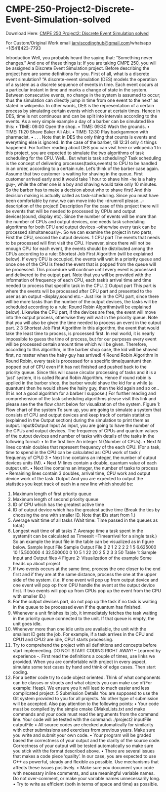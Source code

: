 # CMPE-250-Project2-Discrete-Event-Simulation-solved

Download Here: [CMPE 250 Project2: Discrete Event Simulation solved](https://jarviscodinghub.com/assignment/project2-discrete-event-simulation-solution/)

For Custom/Original Work email jarviscodinghub@gmail.com/whatsapp +1(541)423-7793

Introduction
Well, you probably heard the saying that: ”Something never changes.” And one of these things is: If you are taking CMPE 250, you will be assigned a Discrete Event Simulation project.
Before describing the project here are some deﬁnitions for you.
First of all, what is a discrete event simulation?
”A discrete-event simulation (DES) models the operation of a system as a discrete sequence of events in time. Each event occurs at a particular instant in time and marks a change of state in the system. Between consecutive events, no change in the system is assumed to occur; thus the simulation can directly jump in time from one event to the next” as stated in wikipedia. In other words, DES is the representation of a certain process by simulating certain events which occur at certain times. Hence in DES, time is not continuous and can be split into intervals according to the events. As a very simple example a day of a barber can be simulated like this: • TIME: 09:00 Open the shop. • TIME: 09:30 Wash the grounds. • TIME: 11:20 Shave Baker Ali Abi. • TIME: 12:30 Play backgammon with pharmacist. • . . .
Note that in DES the only thing that counts is events and everything else is ignored. In the case of the barber, till 12:31 only 4 things happened.
For further reading about DES you can visit here or wikipedia
1
In this project, you are expected to simulate the two algorithms of task scheduling for the CPU.
Well… But what is task scheduling?
Task scheduling is the concept of delivering processes(tasks,events) to CPU to be handled in an order, according to a certain rule. Let’s think of the barber case again. Assume that two customer is waiting for shaving in the queue. First customer arrived early and it would take 1 hour to shave him -he is a hairy guy-, while the other one is a boy and shaving would take only 10 minutes. So the barber has to make a decision about who to shave ﬁrst!
And this decision making is actually called as task-scheduling.
Since you must have been comfortable by now, we can move into the -drumroll please…- description of the project!
Description
For the case of this project there will be events that will be needed to processed by CPUs and output devices(sound, display etc). Since the number of events will be more than the number of CPUs and output devices, one needs task scheduling algorithms for both CPU and output devices -otherwise every task can be processed simultaneously-. So we can examine the project in two parts, First the CPU, second the output devices.
1 CPU part
The events that needs to be processed will ﬁrst visit the CPU. However, since there will not be enough CPU for each event, the events should be distributed among the CPUs according to a rule: Shortest Job First Algorithm (will be explained below). If every CPU is occupied, the events will wait in a priority queue and once one of the CPU is freed the event that is popped from the queue will be processed. This procedure will continue until every event is processed and delivered to the output part. Note that you will be provided with the information of frequency of each CPU, each task’s arrival time and time needed to process that speciﬁc task in the CPU.
2 Output part
This part is where the events will be processed after CPU part and presented to the user as an output -display,sound etc.- Just like in the CPU part, since there will be more tasks than the number of the output devices, the tasks will be scheduled according to a rule: Round Robin Algorithm(will be explained below). Likewise the CPU part, if the devices are free, the event will move into the output process, otherwise they will wait in the priority queue. Note that you will also be given the time needed to process an event in the output part.
2
3 Shortest Job First Algorithm
In this algorithm, the event that would take the least time to process, is processed ﬁrst. In real world, it is nearly impossible to guess the time of process, but for our purposes every event will be processed certain amount time which will be given. Therefore, according to this algorithm, in the barber shop case, the kid will be shaved ﬁrst, no matter when the hairy guy has arrived!
4 Round Robin Algorithm
In Round Robin, every task is processed for a speciﬁc time(quantum) then popped out of CPU even if it has not ﬁnished and pushed back to the priority queue. Since this will cause circular processing of tasks and it is a ’just’ system, it is called Round Robin Algorithm. Hence if round robin is applied in the barber shop, the barber would shave the kid for a while (a quantum) then he would shave the hairy guy, then the kid again and so on.. (It is not a good algorithm for a barber I suppose.)
For further reading and comprehension of the task scheduling algorithms please visit this link and please see the the ﬂow chart below for visualization of the system.
Figure 1: Flow chart of the system
To sum up, you are going to simulate a system that consists of CPU and output devices and keep track of certain statistics (explained in the Output section) during the simulation to print them as output.
Input&Output
Input
As input, you are going to have the number of the CPUs and output devices. The frequency of CPUs and quantum values of the output devices and number of tasks with details of the tasks in the following format: • In the ﬁrst line: An integer N (Number of CPUs). • Next N lines contain doubles that represent frequency of the each CPU. (For a task, time to spend in the CPU can be calculated as: CPU work of task / frequency of CPU)
3
• Next line contains an integer, the number of output devices units (M). • Next M lines contain a double, quantum value of each output unit. • Next line contains an integer, the number of tasks to process • Remaining lines contain 3 doubles, arrival time, CPU work and output device work of the task.
Output
And you are expected to output the statistics you kept track of each in a new line which should be:
1. Maximum length of ﬁrst priority queue
2. Maximum length of second priority queue
3. ID of CPU which has the greatest active time
4. ID of output device which has the greatest active time (Break the ties by choosing the one with smaller ID. Note that IDs start from 1.)
5. Average wait time of all tasks (Wait time: Time passed in the queues as total.)
6. Longest wait time of all tasks 7. Average time a task spent in the system(It can be calculated as Timeexit −Timearrival for a single task.)
So an example the input ﬁle in the table can be visualized as in ﬁgure below.
Sample Input File Sample Output File 2 2 1 2 2 2 2 1 5 6.625000 10 15.500000 4 32.500000 0 10 5 1 22 20 2 5 2 3 3 50
Table 1: Sample Input and Output ﬁles
4
Figure 2: Visualization of the example
Some heads up about project
1. If two events occurs at the same time, process the one closer to the end ﬁrst and if they are at the same distance, process the one at the upper side of the system. (i.e. If one event will pop up from output device and one event will pop op from CPU handle the event at the output device ﬁrst. If two events will pop up from CPUs pop up the event from the CPU with smaller ID.)
2. For the output devices part, do not pop up the task if no task is waiting in the queue to be processed even if the quantum has ﬁnished.
3. Whenever a unit ﬁnishes its job, it immediately fetches the task waiting in the priority queue connected to the unit. If that queue is empty, the unit goes idle.
4. Whenever more than one idle units are available, the unit with the smallest ID gets the job. For example, if a task arrives in the CPU and CPU1 and CPU2 are idle, CPU1 starts processing.
5. Try to comprehend the project with all deﬁnitions and concepts before start implementing. DO NOT START CODING RIGHT AWAY! – Learned by experience -. First read the deﬁnitions a couple of times, use links we provided. When you are comfortable with project in every aspect, simulate some test cases by hand and think of edge cases. Then start coding.
6. For a better code try to code object oriented. Think of what components can be classes or structs and what objects you can make use of(For example: Heap). We ensure you it will lead to much easier and less complicated project.
5
Submission Details
You are supposed to use the Git system provided to you for all projects. No other type of submission will be accepted. Also pay attention to the following points:
• Your code must be compiled by the simple cmake CMakeLists.txt and make commands and your code must read the arguments from the command line. Your code will be tested with the command: ./project2 inputFile outputFile • All source codes are checked automatically for similarity with other submissions and exercises from previous years. Make sure you write and submit your own code. • Your program will be graded based the correctness of your output and the clarity of the source code. Correctness of your output will be tested automatically so make sure you stick with the format described above. • There are several issues that makes a code piece ’quality’. In our case, you are expected to use C++ as powerful, steady and ﬂexible as possible. Use mechanisms that aﬀects these issues positively. • Make sure you document your code with necessary inline comments, and use meaningful variable names. Do not over-comment, or make your variable names unnecessarily long. • Try to write as eﬃcient (both in terms of space and time) as possible.
